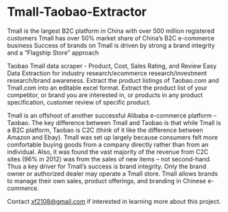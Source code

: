 # Tmall-Taobao-Extractor  

Tmall is the largest B2C platform in China with over 500 million registered customers
Tmall has over 50% market share of China’s B2C e-commerce business
Success of brands on Tmall is driven by strong a brand integrity and a “Flagship Store” approach

Taobao Tmall data scraper - Product, Cost, Sales Rating, and Review Easy Data Extraction for industry research/ecommerce research/investment research/brand awareness.
Extract the product listings of Taobao.com and Tmall.com into an editable excel format. Extract the product list of your competitor, or brand you are interested in, or products in any product specification, customer review of specific product. 

Tmall is an offshoot of another successful Alibaba e-commerce platform – Taobao. The key difference between Tmall and Taobao is that while Tmall is a B2C platform, Taobao is C2C (think of it like the difference between Amazon and Ebay). Tmall was set up largely because consumers felt more comfortable buying goods from a company directly rather than from an individual. Also, it was found the vast majority of the revenue from C2C sites (96% in 2012) was from the sales of new items – not second-hand. Thus a key driver for Tmall’s success is brand integrity. Only the brand owner or authorized dealer may operate a Tmall store. Tmall allows brands to manage their own sales, product offerings, and branding in Chinese e-commerce. 

Contact xf2108@gmail.com if interested in learning more about this project.
